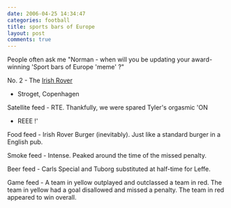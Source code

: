 ```yaml
---
date: 2006-04-25 14:34:47
categories: football
title: sports bars of Europe
layout: post
comments: true
---
```

People often ask me "Norman - when will you be updating your
award-winning 'Sport bars of Europe 'meme' ?"

No. 2 - The
[Irish Rover](http://www.the-irish-rover.com/HTML/Home.htm)
- Stroget, Copenhagen

Satellite feed - RTE. Thankfully, we were spared Tyler's orgasmic 'ON
- REEE !'

Food feed - Irish Rover Burger (inevitably). Just like a standard burger
in a English pub.

Smoke feed - Intense. Peaked around the time of the missed penalty.

Beer feed - Carls Special and Tuborg substituted at half-time for Leffe.

Game feed - A team in yellow outplayed and outclassed a team in red. The
team in yellow had a goal disallowed and missed a penalty. The team in
red appeared to win overall.
